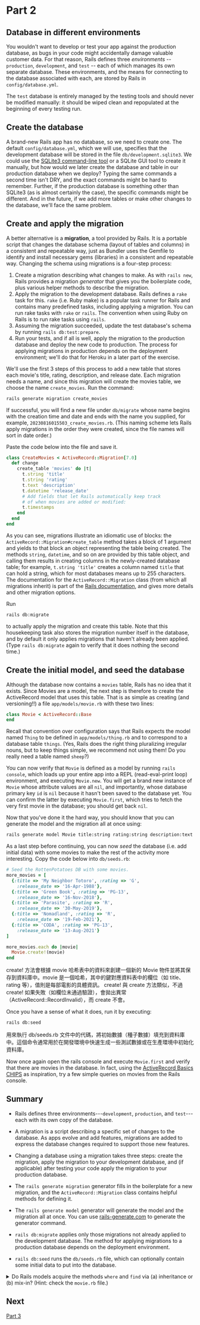 # Part 2

## Database in different environments

You wouldn't want to develop or test your app against the production database, as bugs in your code might accidentally damage valuable customer data. For that reason, Rails defines three _environments_ -- `production`, `development`, and `test` -- each of which manages its own separate database. These environments, and the means for connecting to the database associated with each, are stored by Rails in  `config/database.yml`.

The `test` database is entirely managed by the testing tools and should never be modified manually: it should be wiped clean and repopulated at the beginning of every testing run.

## Create the database

A brand-new Rails app has no database, so we need to create one. The default `config/database.yml`, which we will use, specifies that the development database will be stored in the file `db/development.sqlite3`. We could use the  [SQLite3 command-line tool](http://www.sqlite.org/cli.html) or a SQLite GUI tool to create it manually, but how would we later create the database and table in our production database when we deploy?  Typing the same commands a second time isn't DRY, and the exact commands might be hard to remember. Further, if the production database is something other than SQLite3 (as is almost certainly the case), the specific commands might be different. And in the future, if we add more tables or make other changes to the database, we'll face the same problem.

## Create and apply the migration

A better alternative is a **migration**, a tool provided by Rails. It is a portable script that changes the database schema (layout of tables and columns) in a consistent and repeatable way, just as Bundler uses the Gemfile to identify and install necessary gems (libraries) in a consistent and repeatable way. Changing the schema using migrations is a four-step process:

1. Create a migration describing what changes to make. As with `rails new`, Rails provides a migration _generator_ that gives you the boilerplate code, plus various helper methods to describe the migration.
2. Apply the migration to the development database.  Rails defines a `rake` task for this. `rake` (i.e. Ruby make) is a popular task runner for Rails and contains many predefined tasks, including applying a migration. You can run rake tasks with `rake` or `rails`.  The convention when using Ruby on Rails is to run rake tasks using `rails`.
3. Assuming the migration succeeded, update the test database's schema by running `rails db:test:prepare`.
4. Run your tests, and if all is well, apply the migration to the production database and deploy the new code to production.  The process for applying migrations in production depends on the deployment environment; we'll do that for Heroku in a later part of the exercise.

We'll use the first 3 steps of this process to add a new table that stores each movie's title, rating, description, and release date. Each migration needs a name, and since this migration will create the movies table, we choose the name `create_movies`. Run the command:

```sh
rails generate migration create_movies
```

If successful, you will find a new file under `db/migrate` whose name begins with the creation time and date and ends with the name you supplied, for example, `20230816015503_create_movies.rb`. (This naming scheme lets Rails apply migrations in the order they were created, since the file names will sort in date order.)

Paste the code below into the file and save it.

```ruby
class CreateMovies < ActiveRecord::Migration[7.0]
  def change
    create_table 'movies' do |t|
      t.string 'title'
      t.string 'rating'
      t.text 'description'
      t.datetime 'release_date'
      # Add fields that let Rails automatically keep track
      # of when movies are added or modified:
      t.timestamps
    end
  end
end
```

As you can see, migrations illustrate an idiomatic use of blocks: the `ActiveRecord::Migration#create_table`  method takes a block of 1 argument and yields to that block an object representing the table being created.  The methods `string`, `datetime`, and so on are provided by this table object, and calling them results  in creating columns in the newly-created database table; for example, `t.string 'title'` creates a column  named `title` that can hold a string, which for most databases means up to 255 characters. The documentation for the `ActiveRecord::Migration` class (from which all migrations inherit) is part of the [Rails documentation](http://api.rubyonrails.org/), and gives more details and other migration options.

Run

```sh
rails db:migrate
```

to actually apply the migration and create this table.  Note that this housekeeping task also stores the migration number itself in the database, and by default it only applies migrations that haven't already been applied.  (Type `rails db:migrate` again to verify that it does nothing the second time.)

## Create the initial model, and seed the database

Although the database now contains a `movies` table, Rails has no idea that it exists. Since Movies are a model, the next step is therefore to create the ActiveRecord model that uses this table.  That is as simple as creating (and versioning!!) a file `app/models/movie.rb` with these two lines:

```ruby
class Movie < ActiveRecord::Base
end
```

Recall that convention over configuration says that Rails expects the model named `Thing` to be defined in `app/models/thing.rb` and to correspond to a database table `things`.  (Yes, Rails does the right thing pluralizing irregular nouns, but to keep things simple, we recommend not using them!  Do you really need a table named `sheep`?)

You can now verify that `Movie` is defined as a model by running `rails console`, which loads up your entire app into a REPL (read-eval-print loop) environment, and executing `Movie.new`.  You will get a brand new instance of `Movie` whose attribute values are all `nil`, and importantly, whose database primary key `id` is `nil` because it hasn't been saved to the database yet.  You can confirm the latter by executing `Movie.first`, which tries to fetch the very first movie in the database; you should get back `nil`.

Now that you've done it the hard way, you should know that you can generate the model and the migration all at once using: 

```sh
rails generate model Movie title:string rating:string description:text release_date:datetime
```

As a last step before continuing, you can now _seed_ the database (i.e. add initial data) with some movies to make the rest of the activity more interesting. Copy the code below into `db/seeds.rb`:

```ruby
# Seed the RottenPotatoes DB with some movies.
more_movies = [
  {:title => 'My Neighbor Totoro', :rating => 'G',
    :release_date => '16-Apr-1988'},
  {:title => 'Green Book', :rating => 'PG-13',
    :release_date => '16-Nov-2018'},
  {:title => 'Parasite', :rating => 'R',
    :release_date => '30-May-2019'},
  {:title => 'Nomadland', :rating => 'R',
    :release_date => '19-Feb-2021'},
  {:title => 'CODA', :rating => 'PG-13',
    :release_date => '13-Aug-2021'}
]

more_movies.each do |movie|
  Movie.create!(movie)
end
```
create! 方法會根據 movie 哈希表中的資料來創建一個新的 Movie 物件並將其保存到資料庫中。movie 是一個哈希，其中的鍵對應資料表中的欄位（如 title、rating 等），值則是每部電影的具體資訊。
create! 與 create 方法類似，不過 create! 如果失敗（如欄位未通過驗證），會拋出異常（ActiveRecord::RecordInvalid），而 create 不會。

Once you have a sense of what it does, run it by executing:

```sh
rails db:seed
```
用來執行 db/seeds.rb 文件中的代碼，將初始數據（種子數據）填充到資料庫中。這個命令通常用於在開發環境中快速生成一些測試數據或在生產環境中初始化資料庫。

Now once again open the rails console and execute `Movie.first` and verify that there are movies in the database.  In fact, using the [ActiveRecord Basics CHIPS](https://github.com/saasbook/hw-activerecord-practice) as inspiration, try a few simple queries on movies from the Rails console.


## Summary

*  Rails defines three environments---`development`, `production`, and `test`---each with its own copy of the database.

*  A migration is a script describing a specific set of changes to the database.  As apps evolve and add features, migrations are added to express the database changes required to support those new features.

*  Changing a database using a migration takes three steps: create the migration, apply the migration to your development database, and (if applicable) after testing your code apply the migration to your production database.

*  The `rails generate migration` generator fills in the boilerplate for a new migration, and the `ActiveRecord::Migration` class contains helpful methods for defining it.

* The `rails generate model` generator will generate the model and the migration all at once.  You can use [rails-generate.com](https://rails-generate.com/) to generate the generator command.

* `rails db:migrate` applies  only those migrations not already applied to the development database. The method for applying migrations to a production database depends on the deployment environment.

* `rails db:seed` runs the `db/seeds.rb` file, which can optionally contain some initial data to put into the database.


<details>
<summary>
Do Rails models acquire the methods <code>where</code> and <code>find</code> via (a) inheritance or (b) mix-in?  (Hint: check the <code>movie.rb</code> file.)

</summary>
<blockquote>
(a) they inherit from <code>ActiveRecord::Base</code>.
</blockquote>
</details>

## Next
[Part 3](Part3.md)
